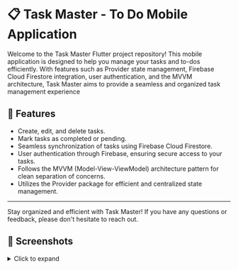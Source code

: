 # 📋 Task Master - To Do Mobile Application

Welcome to the Task Master Flutter project repository! This mobile application is designed to help you manage your tasks and to-dos efficiently. With features such as Provider state management, Firebase Cloud Firestore integration, user authentication, and the MVVM architecture, Task Master aims to provide a seamless and organized task management experience

## 🌟 Features

- Create, edit, and delete tasks.
- Mark tasks as completed or pending.
- Seamless synchronization of tasks using Firebase Cloud Firestore.
- User authentication through Firebase, ensuring secure access to your tasks.
- Follows the MVVM (Model-View-ViewModel) architecture pattern for clean separation of concerns.
- Utilizes the Provider package for efficient and centralized state management.


---

Stay organized and efficient with Task Master! If you have any questions or feedback, please don't hesitate to reach out.

## 📸 Screenshots

<details>
<summary>Click to expand</summary>



### Login Screen
<img src="lib/images/login.jpeg" alt="login" width="210" height="450">

### signup Screen
<img src="lib/images/signup.jpeg" alt="signUp" width="210" height="450">

### Home Screen
<img src="lib/images/list.jpeg" alt="Recipe List" width="210" height="450">

### Home Screen 2
<img src="lib/images/slide.jpeg" alt="Recipe List" width="210" height="450">

### Add new Task

<img src="lib/images/add.jpeg" alt="Recipe details" width="210" height="450">

### Edit task Screen
<img src="lib/images/edit.jpeg" alt="Recipe search" width="210" height="450">





</details>
